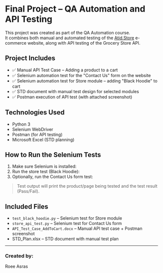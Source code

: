 # Final Project – QA Automation and API Testing

This project was created as part of the QA Automation course.  
It combines both manual and automated testing of the [Atid.Store](https://atid.store) e-commerce website, along with API testing of the Grocery Store API.

## Project Includes

- ✅ Manual API Test Case – Adding a product to a cart
- ✅ Selenium automation test for the "Contact Us" form on the website
- ✅ Selenium automation test for Store module – adding "Black Hoodie" to cart
- ✅ STD document with manual test design for selected modules
- ✅ Postman execution of API test (with attached screenshot)

## Technologies Used

- Python 3
- Selenium WebDriver
- Postman (for API testing)
- Microsoft Excel (STD planning)

## How to Run the Selenium Tests

1. Make sure Selenium is installed:
2. Run the store test (Black Hoodie):
3. Optionally, run the Contact Us form test:


> Test output will print the product/page being tested and the test result (Pass/Fail).

## Included Files

- `test_black_hoodie.py` – Selenium test for Store module
- `store_api_test.py` – Selenium test for Contact Us form
- `API_Test_Case_AddToCart.docx` – Manual API test case + Postman screenshot 
- STD_Plan.xlsx – STD document with manual test plan

  
---

### Created by:
Roee Asras


